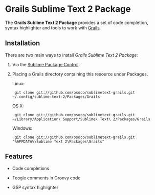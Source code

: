 # Grails Sublime Text 2 Package

The **Grails Sublime Text 2 Package** provides a set of code completion, syntax highlighter and tools to work with [Grails].


## Installation

There are two main ways to install *Grails Sublime Text 2 Package*:

1. Via the [Sublime Package Control]. 

2. Placing a Grails directory containing this resource under Packages.

    Linux:

        git clone git://github.com/osoco/sublimetext-grails.git ~/.config/sublime-text-2/Packages/Grails

    OS X:

        git clone git://github.com/osoco/sublimetext-grails.git ~/Library/Application\ Support/Sublime\ Text\ 2/Packages/Grails

    Windows:

        git clone git://github.com/osoco/sublimetext-grails.git "%APPDATA%\Sublime Text 2\Packages\Grails"


## Features

- Code completions

- Toogle comments in Groovy code

- GSP syntax highlighter




[Grails]: http://grails.org/
[Sublime Package Control]: http://wbond.net/sublime_packages/package_control